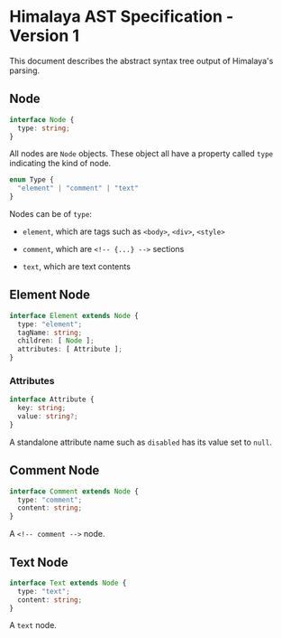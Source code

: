 # Himalaya AST Specification - Version 1

This document describes the abstract syntax tree output of Himalaya's parsing.

## Node

```ts
interface Node {
  type: string;
}
```

All nodes are `Node` objects. These object all have a property called `type` indicating the kind of node.

```ts
enum Type {
  "element" | "comment" | "text"
}
```

Nodes can be of `type`:

- `element`, which are tags such as `<body>`, `<div>`, `<style>`

- `comment`, which are `<!-- {...} -->` sections

- `text`, which are text contents

## Element Node

```ts
interface Element extends Node {
  type: "element";
  tagName: string;
  children: [ Node ];
  attributes: [ Attribute ];
}
```

### Attributes

```ts
interface Attribute {
  key: string;
  value: string?;
}
```

A standalone attribute name such as `disabled` has its value set to `null`.

## Comment Node

```ts
interface Comment extends Node {
  type: "comment";
  content: string;
}
```

A `<!-- comment -->` node.

## Text Node

```ts
interface Text extends Node {
  type: "text";
  content: string;
}
```

A `text` node.
